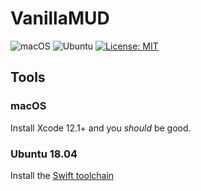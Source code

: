 # VanillaMUD

![macOS](https://github.com/powerje/VanillaMUD/workflows/Swift/badge.svg) ![Ubuntu](https://github.com/powerje/VanillaMUD/workflows/Ubuntu/badge.svg) [![License: MIT](https://img.shields.io/badge/License-MIT-yellow.svg)](https://opensource.org/licenses/MIT)


## Tools

### macOS

Install Xcode 12.1+ and you _should_ be good.

### Ubuntu 18.04

Install the [Swift toolchain](https://tecadmin.net/install-swift-ubuntu-1804-bionic/)
